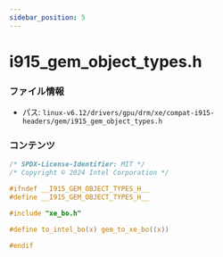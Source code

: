 ```yaml
---
sidebar_position: 5
---
```

# i915_gem_object_types.h

### ファイル情報

- パス: `linux-v6.12/drivers/gpu/drm/xe/compat-i915-headers/gem/i915_gem_object_types.h`

### コンテンツ

```h
/* SPDX-License-Identifier: MIT */
/* Copyright © 2024 Intel Corporation */

#ifndef __I915_GEM_OBJECT_TYPES_H__
#define __I915_GEM_OBJECT_TYPES_H__

#include "xe_bo.h"

#define to_intel_bo(x) gem_to_xe_bo((x))

#endif

```
